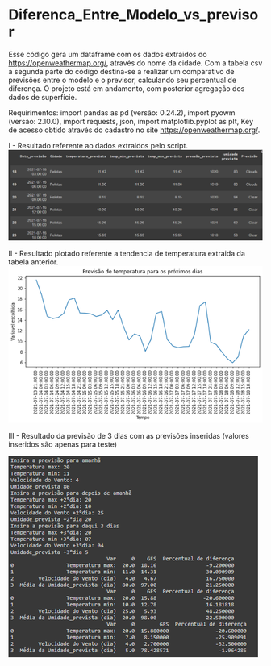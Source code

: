 # Diferenca_Entre_Modelo_vs_previsor

Esse código gera um dataframe com os dados extraidos do https://openweathermap.org/, através do nome da cidade. Com a tabela csv a segunda parte do código destina-se a realizar um comparativo de previsões entre o modelo e o previsor, calculando seu percentual de diferença. O projeto está em andamento, com posterior agregação dos dados de superfície.

Requirimentos:
import pandas as pd (versão: 0.24.2),
import pyowm (versão: 2.10.0),
import requests, json,
import matplotlib.pyplot as plt,
Key de acesso obtido através do cadastro no site https://openweathermap.org/.


I - Resultado referente ao dados extraidos pelo script.
![image](https://github.com/vlsantos-bit/Diferenca_Entre_Modelo_vs_previsor/blob/main/result_table.png)


II - Resultado plotado referente a tendencia de temperatura extraida da tabela anterior. 
![image](https://github.com/vlsantos-bit/Diferenca_Entre_Modelo_vs_previsor/blob/main/resultad_plot.png)

III - Resultado da previsão de 3 dias com as previsões inseridas (valores inseridos são apenas para teste)

![image](https://github.com/vlsantos-bit/Diferenca_Entre_Modelo_vs_previsor/blob/main/result_comp.png)
